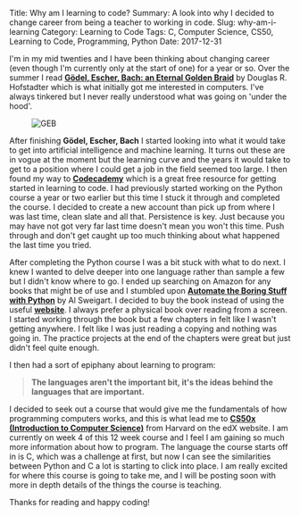 Title: Why am I learning to code?
Summary: A look into why I decided to change career from being a teacher to working in code.
Slug: why-am-i-learning
Category: Learning to Code
Tags: C, Computer Science, CS50, Learning to Code, Programming, Python
Date: 2017-12-31

I'm in my mid twenties and I have been thinking about changing career (even though I'm
currently only at the start of one) for a year or so. Over the summer I read **[Gödel,
Escher, Bach: an Eternal Golden Braid](https://www.amazon.co.uk/Godel-Escher-Bach-Eternal-Golden/dp/0465026567/ref=sr_1_1?s=books&ie=UTF8&qid=1514727545&sr=1-1&keywords=godel+escher+bach+an+eternal+golden+braid)**
by Douglas R. Hofstadter which is what initially got me interested in computers. I've
always tinkered but I never really understood what was going on 'under the hood'.

<figure class="image-container image-right">
     <img src="{static}/images/geb.jpg"
          alt="GEB"
          class="article-image" />
</figure>

After finishing **Gödel, Escher, Bach** I started looking into what it would take to get into artificial intelligence and machine learning. It turns out these are in vogue at the moment but the learning curve and the years it would take to get to a position where I could get a job in the field seemed too large. I then found my way to **[Codecademy](https://codecademy.com)** which is a great free resource for getting started in learning to code. I had previously started working on the Python course a year or two earlier but this time I stuck it through and completed the course. I decided to create a new account than pick up from where I was last time, clean slate and all that. Persistence is key. Just because you may have not got very far last time doesn't mean you won't this time. Push through and don't get caught up too much thinking about what happened the last time you tried.

After completing the Python course I was a bit stuck with what to do next. I knew I wanted to delve deeper into one language rather than sample a few but I didn't know where to go. I ended up searching on Amazon for any books that might be of use and I stumbled upon **[Automate the Boring Stuff with Python](https://www.amazon.co.uk/Automate-Boring-Stuff-Python-Programming/dp/1593275994/ref=sr_1_1?ie=UTF8&qid=1514727178&sr=8-1&keywords=automate+the+boring+stuff+with+python)** by Al Sweigart. I decided to buy the book instead of using the useful **[website](https://automatetheboringstuff.com/)**. I always prefer a physical book over reading from a screen. I started working through the book but a few chapters in felt like I wasn't getting anywhere. I felt like I was just reading a copying and nothing was going in. The practice projects at the end of the chapters were great but just didn't feel quite enough.

I then had a sort of epiphany about learning to program:

> **The languages aren't the important bit, it's the ideas behind the languages that are important.**

I decided to seek out a course that would give me the fundamentals of how programming computers works, and this is what lead me to **[CS50x (Introduction to Computer Science)](https://www.edx.org/course/cs50s-introduction-computer-science-harvardx-cs50x)** from Harvard on the edX website. I am currently on week 4 of this 12 week course and I feel I am gaining so much more information about how to program. The language the course starts off in is C, which was a challenge at first, but now I can see the similarities between Python and C a lot is starting to click into place. I am really excited for where this course is going to take me, and I will be posting soon with more in depth details of the things the course is teaching.

Thanks for reading and happy coding!